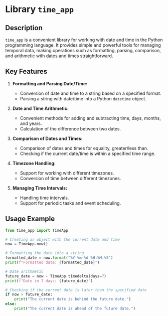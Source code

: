 # Library `time_app`

## Description

`time_app` is a convenient library for working with date and time in the Python programming language. It provides simple and powerful tools for managing temporal data, making operations such as formatting, parsing, comparison, and arithmetic with dates and times straightforward.

## Key Features

1. **Formatting and Parsing Date/Time:**
   - Conversion of date and time to a string based on a specified format.
   - Parsing a string with date/time into a Python `datetime` object.

2. **Date and Time Arithmetic:**
   - Convenient methods for adding and subtracting time, days, months, and years.
   - Calculation of the difference between two dates.

3. **Comparison of Dates and Times:**
   - Comparison of dates and times for equality, greater/less than.
   - Checking if the current date/time is within a specified time range.

4. **Timezone Handling:**
   - Support for working with different timezones.
   - Conversion of time between different timezones.

5. **Managing Time Intervals:**
   - Handling time intervals.
   - Support for periodic tasks and event scheduling.

## Usage Example

```python
from time_app import TimeApp

# Creating an object with the current date and time
now = TimeApp.now()

# Formatting the date into a string
formatted_date = now.format("%Y-%m-%d %H:%M:%S")
print(f"Formatted date: {formatted_date}")

# Date arithmetic
future_date = now + TimeApp.timedelta(days=7)
print(f"Date in 7 days: {future_date}")

# Checking if the current date is later than the specified date
if now > future_date:
    print("The current date is behind the future date.")
else:
    print("The current date is ahead of the future date.")

